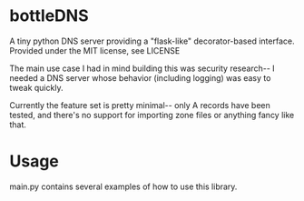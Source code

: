 # bottleDNS

A tiny python DNS server providing a "flask-like" decorator-based interface. Provided under the MIT license, see LICENSE

The main use case I had in mind building this was security research-- I needed a DNS server whose behavior (including
logging) was easy to tweak quickly.

Currently the feature set is pretty minimal-- only A records have been tested, and there's no support for importing zone
files or anything fancy like that.

# Usage

main.py contains several examples of how to use this library.